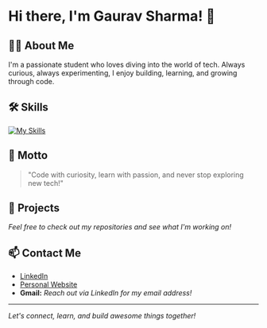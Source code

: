 # Hi there, I'm Gaurav Sharma! 👋

## 👨‍🎓 About Me
I'm a passionate student who loves diving into the world of tech. Always curious, always experimenting, I enjoy building, learning, and growing through code.

## 🛠️ Skills
<!--CPP-->
[![My Skills](https://skillicons.dev/icons?i=cpp,js,css,html,c,git)](https://skillicons.dev)


## 🌟 Motto
> "Code with curiosity, learn with passion, and never stop exploring new tech!"

## 🚀 Projects
*Feel free to check out my repositories and see what I'm working on!*

## 📫 Contact Me
- [LinkedIn](#) <!-- Add your LinkedIn URL here -->
- [Personal Website](#) <!-- Add your personal website URL here -->
- **Gmail:** *Reach out via LinkedIn for my email address!*

---

*Let's connect, learn, and build awesome things together!*
